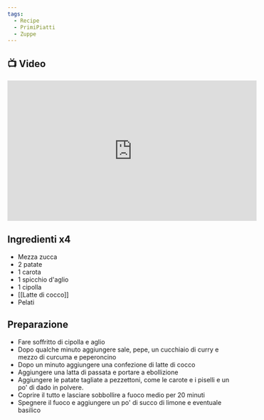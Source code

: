 ```yaml
---
tags:
  - Recipe
  - PrimiPiatti
  - Zuppe
---
```

## 📺 Video

<div class="iframe-container">
  <iframe width="560" height="315" src="https://www.youtube.com/embed/-qpE4kdXfkM" title="YouTube video player" frameborder="0" allow="accelerometer; autoplay; clipboard-write; encrypted-media; gyroscope; picture-in-picture" allowfullscreen></iframe>
</div>

## Ingredienti x4
* Mezza zucca
* 2 patate
* 1 carota
* 1 spicchio d'aglio
* 1 cipolla
* [[Latte di cocco]]
* Pelati

## Preparazione
* Fare soffritto di cipolla e aglio
* Dopo qualche minuto aggiungere sale, pepe, un cucchiaio di curry e mezzo di curcuma e peperoncino
* Dopo un minuto aggiungere una confezione di latte di cocco
* Aggiungere una latta di passata e portare a ebollizione
* Aggiungere le patate tagliate a pezzettoni, come le carote e i piselli e un po' di dado in polvere.
* Coprire il tutto e lasciare sobbollire a fuoco medio per 20 minuti 
* Spegnere il fuoco e aggiungere un po' di succo di limone e eventuale basilico